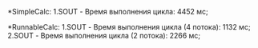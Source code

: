 *SimpleCalc:
    1.SOUT - Время выполнения цикла: 4452 мс;

*RunnableCalc:
    1.SOUT - Время выполнения цикла (4 потока): 1132 мс;
    2.SOUT - Время выполнения цикла (2 потока): 2266 мс;